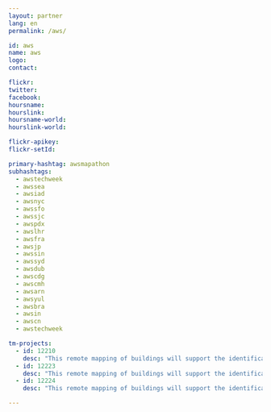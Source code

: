 ```yaml
---
layout: partner
lang: en
permalink: /aws/

id: aws
name: aws
logo:
contact: 

flickr:
twitter: 
facebook: 
hoursname: 
hourslink: 
hoursname-world: 
hourslink-world: 

flickr-apikey:
flickr-setId:

primary-hashtag: awsmapathon
subhashtags:
  - awstechweek
  - awssea
  - awsiad
  - awsnyc
  - awssfo
  - awssjc
  - awspdx
  - awslhr
  - awsfra
  - awsjp
  - awssin
  - awssyd
  - awsdub
  - awscdg
  - awscmh
  - awsarn
  - awsyul
  - awsbra
  - awsin
  - awscn
  - awstechweek

tm-projects:
  - id: 12210
    desc: "This remote mapping of buildings will support the identification and characterization of settlements, as well as the implementation of planned activities and largely the generation of data for humanitarian activities."
  - id: 12223
    desc: "This remote mapping of buildings will support the identification and characterization of settlements, as well as the implementation of planned activities and largely the generation of data for humanitarian activities."
  - id: 12224
    desc: "This remote mapping of buildings will support the identification and characterization of settlements, as well as the implementation of planned activities and largely the generation of data for humanitarian activities."

---
```

